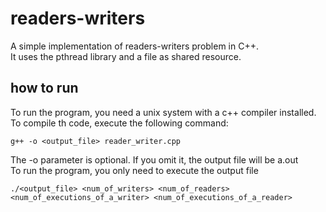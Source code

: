 # readers-writers
A simple implementation of readers-writers problem in C++.\
It uses the pthread library and a file as shared resource.
## how to run
To run the program, you need a unix system with a c++ compiler installed.\
To compile th code, execute the following command:

```
g++ -o <output_file> reader_writer.cpp
```

The -o parameter is optional. If you omit it, the output file will be a.out\
To run the program, you only need to execute the output file

```
./<output_file> <num_of_writers> <num_of_readers> <num_of_executions_of_a_writer> <num_of_executions_of_a_reader>
```
